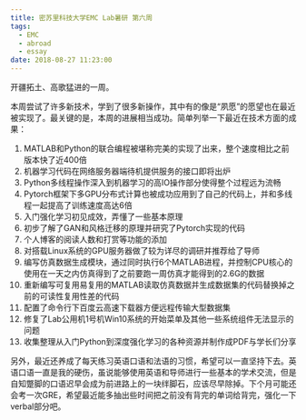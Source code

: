 ```yaml
---
title: 密苏里科技大学EMC Lab暑研 第六周
tags:
  - EMC
  - abroad
  - essay
date: 2018-08-27 11:23:00
---
```



开疆拓土、高歌猛进的一周。

本周尝试了许多新技术，学到了很多新操作，其中有的像是“夙愿”的愿望也在最近被实现了。最关键的是，本周的进展相当成功。简单列举一下最近在技术方面的成果：

1. MATLAB和Python的联合编程被堪称完美的实现了出来，整个速度相比之前版本快了近400倍
2. 机器学习代码在网络服务器端待机提供服务的接口即将出炉
3. Python多线程操作深入到机器学习的高IO操作部分使得整个过程远为流畅
4. Pytorch框架下多GPU分布式计算也被成功应用到了自己的代码上，并和多线程一起提高了训练速度高达6倍
5. 入门强化学习初见成效，弄懂了一些基本原理
6. 初步了解了GAN和风格迁移的原理并研究了Pytorch实现的代码
7. 个人博客的阅读人数和打赏等功能的添加
8. 对搭载Linux系统的GPU服务器做了较为详尽的调研并推荐给了导师
9. 编写仿真数据生成模块，通过同时执行6个MATLAB进程，并控制CPU核心的使用在一天之内仿真得到了之前要跑一周仿真才能得到的2.6G的数据
10. 重新编写可复用易复用的MATLAB读取仿真数据并生成数据集的代码替换掉之前的可读性复用性差的代码
11. 配置了命令行下百度云高速下载器方便远程传输大型数据集
12. 修复了Lab公用机1号机Win10系统的开始菜单及其他一些系统组件无法显示的问题
13. 收集整理从入门Python到深度强化学习的各种资源并制作成PDF与学长们分享

另外，最近还养成了每天练习英语口语和法语的习惯，希望可以一直坚持下去。英语口语一直是我的硬伤，虽说能够使用英语和导师进行一些基本的学术交流，但是自知蹩脚的口语迟早会成为前进路上的一块绊脚石，应该尽早除掉。下个月可能还会考一次GRE，希望最近能多抽出些时间把之前没有背完的单词给背完，强化一下verbal部分吧。